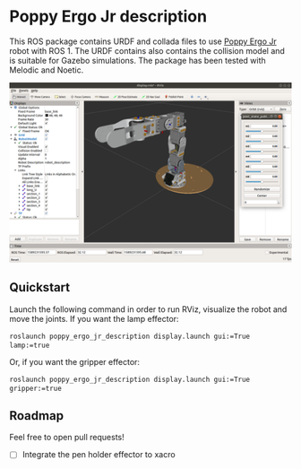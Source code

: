 # Poppy Ergo Jr description

This ROS package contains URDF and collada files to use [Poppy Ergo Jr](https://www.poppy-project.org/en/robots/poppy-ergo-jr/) robot with ROS 1.
The URDF contains also contains the collision model and is suitable for Gazebo simulations. The package has been tested with Melodic and Noetic.

![Poppy Ergo Jr in RViz ROS Melodic](./doc/img/rviz.png)

## Quickstart

Launch the following command in order to run RViz, visualize the robot and move the joints. If you want the lamp effector:
```
roslaunch poppy_ergo_jr_description display.launch gui:=True lamp:=true
```
Or, if you want the gripper effector:
```
roslaunch poppy_ergo_jr_description display.launch gui:=True gripper:=true
```

## Roadmap

Feel free to open pull requests!

* [ ] Integrate the pen holder effector to xacro 
